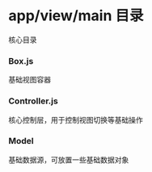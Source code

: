 # app/view/main 目录
核心目录
### Box.js
基础视图容器
### Controller.js
核心控制层，用于控制视图切换等基础操作
### Model
基础数据源，可放置一些基础数据对象